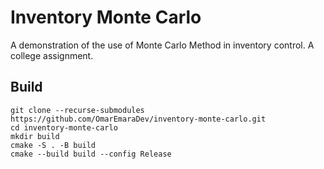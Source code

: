 # Inventory Monte Carlo

A demonstration of the use of Monte Carlo Method in inventory control. A college assignment.

## Build

```
git clone --recurse-submodules https://github.com/OmarEmaraDev/inventory-monte-carlo.git
cd inventory-monte-carlo
mkdir build
cmake -S . -B build
cmake --build build --config Release
```
